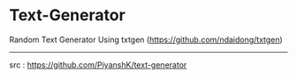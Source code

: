 # Text-Generator

Random Text Generator Using txtgen (<https://github.com/ndaidong/txtgen>)

---

src : https://github.com/PiyanshK/text-generator
